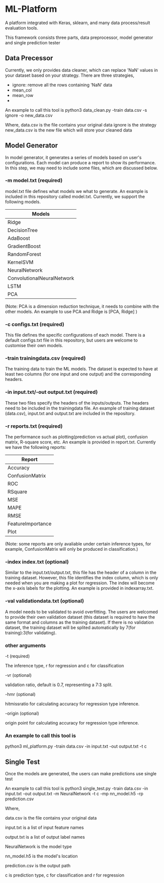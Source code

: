 # ML-Platform
A platform integrated with Keras, sklearn, and many data process/result evaluation tools.

This framework consists three parts, data preprocessor, model generator and single prediction tester

## Data Precessor
Currently, we only provides data cleaner, which can replace 'NaN' values in your dataset based on your strategy. 
There are three strategies,

- ignore: remove all the rows containing 'NaN' data
- mean_col
- mean_row
- 

An example to call this tool is 
python3 data_clean.py -train data.csv -s ignore -o new_data.csv

Where, 
data.csv is the file contains your original data
ignore is the strategy
new_data.csv is the new file which will store your cleaned data

## Model Generator
In model generator, it generates a series of models based on user's configurations. Each model can produce a report to show its performance.
In this step, we may need to include some files, which are discussed below.

### -m model.txt (required)
model.txt file defines what models we what to generate. An example is included in this repository called model.txt.
Currently, we support the following models.

| Models  |
| ------------- |
| Ridge  |
| DecisionTree  |
| AdaBoost  |
| GradientBoost  |
| RandomForest  |
| KernelSVM |
| NeuralNetwork  |
| ConvolutionalNeuralNetwork |
| LSTM |
| PCA |

(Note: PCA is a dimension reduction technique, it needs to combine with the other models. An example to use PCA and Ridge is [PCA, Ridge] )


### -c configs.txt (required)

This file defines the specific configurations of each model. There is a default configs.txt file in this repository, but users are welcome to customise their own models.


### -train trainingdata.csv (required)

The training data to train the ML models. The dataset is expected to have at least two columns (for one input and one output) and the corresponding headers.


### -in input.txt/-out output.txt (required)

These two files specify the headers of the inputs/outputs. The headers need to be included in the trainingdata file. An example of training dataset (data.csv), input.txt and output.txt are included in the repository.


### -r reports.txt (required)

The performance such as plotting(prediction vs actual plot), confusion matrix, R-square score, etc. An example is provided in report.txt.
Currently we have the following reports:

| Report  |
| ------------- |
| Accuracy |
| ConfusionMatrix |
| ROC |
| RSquare |
| MSE |
| MAPE |
| RMSE |
| FeatureImportance |
| Plot |

(Note: some reports are only avaliable under certain inference types, for example, ConfusionMatrix will only be produced in classification.)

### -index index.txt (optional)

Similar to the input.txt/output.txt, this file has the header of a column in the training dataset. However, this file identifies the index column, which is only needed when you are making a plot for regression. The index will become the x-axis labels for the plotting. An example is provided in indexarray.txt.


### -val validationdata.txt (optional)

A model needs to be validated to avoid overfitting. The users are welcomed to provide their own validation dataset (this dataset is required to have the same format and columns as the training dataset). If there is no validation dataset, the training dataset will be splited automatically by 7(for training):3(for validating).


### other arguments

-t (required)

The inference type, r for regression and c for classification

-vr (optional)

validation ratio, default is 0.7, representing a 7:3 split.

-hmr (optional)

hitmissratio for calculating accuracy for regression type inference.

-origin (optional)

origin point for calculating accuracy for regression type inference.


### An example to call this tool is
python3 ml_platform.py -train data.csv -in input.txt -out output.txt -t c



## Single Test
Once the models are generated, the users can make predictions use single test

An example to call this tool is
python3 single_test.py -train data.csv -in input.txt -out output.txt -m NeuralNetwork -t c -mp nn_model.h5 -rp prediction.csv

Where,

data.csv is the file contains your original data

input.txt is a list of input feature names

output.txt is a list of output label names

NeuralNetwork is the model type

nn_model.h5 is the model's location

prediction.csv is the output path

c is prediction type, c for classification and r for regression
